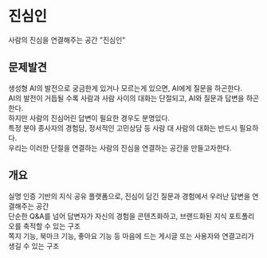 # 진심인
사람의 진심을 연결해주는 공간 "진심인"

## 문제발견
생성형 AI의 발전으로 궁금한게 있거나 모르는게 있으면, AI에게 질문을 하곤한다.<br>
AI의 발전이 거듭될 수록 사람과 사람 사이의 대화는 단절되고, AI와 질문과 답변을 하곤한다.<br>
하지만 사람의 진심어린 답변이 필요한 경우도 분명있다.<br>
특정 분야 종사자의 경험담, 정서적인 고민상담 등 사람 대 사람의 대화는 반드시 필요하다.<br>
우리는 이러한 단절을 연결하는 사람의 진심을 연결하는 공간을 만들고자한다.<br>


## 개요
실명 인증 기반의 지식 공유 플랫폼으로, 진심이 담긴 질문과 경험에서 우러난 답변을 연결해주는 공간<br>
단순한 Q&A를 넘어 답변자가 자신의 경험을 콘텐츠화하고, 브랜드화된 지식 포트폴리오를 축적할 수 있는 구조<br>
쪽지 기능, 북마크 기능, 좋아요 기능 등 마음에 드는 게시글 또는 사용자와 연결고리가 생길 수 있는 구조


